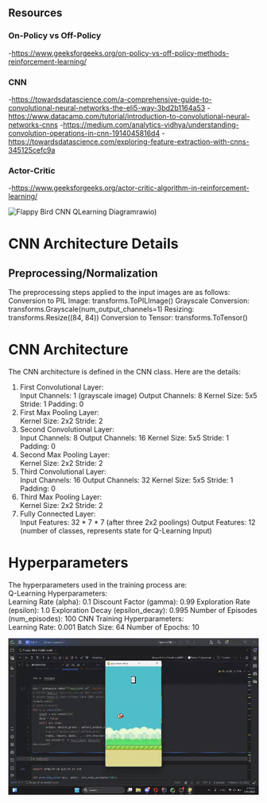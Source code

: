 
## Resources
### On-Policy vs Off-Policy
-https://www.geeksforgeeks.org/on-policy-vs-off-policy-methods-reinforcement-learning/
### CNN
-https://towardsdatascience.com/a-comprehensive-guide-to-convolutional-neural-networks-the-eli5-way-3bd2b1164a53
-https://www.datacamp.com/tutorial/introduction-to-convolutional-neural-networks-cnns
-https://medium.com/analytics-vidhya/understanding-convolution-operations-in-cnn-1914045816d4
-https://towardsdatascience.com/exploring-feature-extraction-with-cnns-345125cefc9a
### Actor-Critic
-https://www.geeksforgeeks.org/actor-critic-algorithm-in-reinforcement-learning/

![Flappy Bird CNN QLearning Diagram](images/images/Flappy_Bird_CNN_QLearning.drawio.png)rawio)

# CNN Architecture Details
## Preprocessing/Normalization
The preprocessing steps applied to the input images are as follows:  
Conversion to PIL Image: transforms.ToPILImage()
Grayscale Conversion: transforms.Grayscale(num_output_channels=1)
Resizing: transforms.Resize((84, 84))
Conversion to Tensor: transforms.ToTensor()

# CNN Architecture
The CNN architecture is defined in the CNN class. Here are the details:  
1. First Convolutional Layer:  
Input Channels: 1 (grayscale image)
Output Channels: 8
Kernel Size: 5x5
Stride: 1
Padding: 0
2. First Max Pooling Layer:  
Kernel Size: 2x2
Stride: 2
3. Second Convolutional Layer:  
Input Channels: 8
Output Channels: 16
Kernel Size: 5x5
Stride: 1
Padding: 0
4. Second Max Pooling Layer:  
Kernel Size: 2x2
Stride: 2
5. Third Convolutional Layer:  
Input Channels: 16
Output Channels: 32
Kernel Size: 5x5
Stride: 1
Padding: 0
6. Third Max Pooling Layer:  
Kernel Size: 2x2
Stride: 2
7. Fully Connected Layer:  
Input Features: 32 * 7 * 7 (after three 2x2 poolings)
Output Features: 12 (number of classes, represents state for Q-Learning Input)

# Hyperparameters
The hyperparameters used in the training process are:  
Q-Learning Hyperparameters:  
Learning Rate (alpha): 0.1
Discount Factor (gamma): 0.99
Exploration Rate (epsilon): 1.0
Exploration Decay (epsilon_decay): 0.995
Number of Episodes (num_episodes): 100
CNN Training Hyperparameters:  
Learning Rate: 0.001
Batch Size: 64
Number of Epochs: 10


![Flappy Bird Gameplay](images/Flappy_bird_playing_video-ezgif.com-optimize.gif)